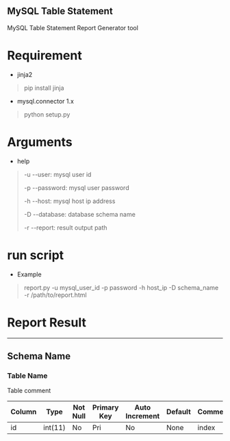 MySQL Table Statement
---------------------

MySQL Table Statement Report Generator tool

# Requirement

* jinja2
> pip install jinja

* mysql.connector 1.x
> python setup.py


# Arguments

* help
> -u --user: mysql user id
>
> -p --password: mysql user password
>
> -h --host: mysql host ip address
>
> -D --database: database schema name
>
> -r --report: result output path

# run script

* Example
> report.py -u mysql_user_id -p password -h host_ip -D schema_name -r /path/to/report.html
>


# Report Result
---------------

## Schema Name

### Table Name

Table comment

Column | Type    | Not Null | Primary Key | Auto Increment | Default | Comment
------ | ------- | -------- | ----------- | -------------- | ------- | -------
id     | int(11) | No       | Pri         | No             | None    | index

